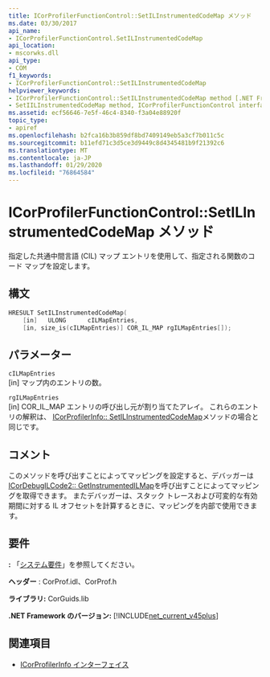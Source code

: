 ```yaml
---
title: ICorProfilerFunctionControl::SetILInstrumentedCodeMap メソッド
ms.date: 03/30/2017
api_name:
- ICorProfilerFunctionControl.SetILInstrumentedCodeMap
api_location:
- mscorwks.dll
api_type:
- COM
f1_keywords:
- ICorProfilerFunctionControl::SetILInstrumentedCodeMap
helpviewer_keywords:
- ICorProfilerFunctionControl::SetILInstrumentedCodeMap method [.NET Framework profiling]
- SetIILInstrumentedCodeMap method, ICorProfilerFunctionControl interface [.NET Framework profiling]
ms.assetid: ecf56646-7e5f-46c4-8340-f3a04e88920f
topic_type:
- apiref
ms.openlocfilehash: b2fca16b3b859df8bd7409149eb5a3cf7b011c5c
ms.sourcegitcommit: b11efd71c3d5ce3d9449c8d4345481b9f21392c6
ms.translationtype: MT
ms.contentlocale: ja-JP
ms.lasthandoff: 01/29/2020
ms.locfileid: "76864584"
---
```

# <a name="icorprofilerfunctioncontrolsetilinstrumentedcodemap-method"></a>ICorProfilerFunctionControl::SetILInstrumentedCodeMap メソッド
指定した共通中間言語 (CIL) マップ エントリを使用して、指定される関数のコード マップを設定します。  
  
## <a name="syntax"></a>構文  
  
```cpp  
HRESULT SetILInstrumentedCodeMap(  
    [in]   ULONG      cILMapEntries,  
    [in, size_is(cILMapEntries)] COR_IL_MAP rgILMapEntries[]);  
```  
  
## <a name="parameters"></a>パラメーター  
 `cILMapEntries`  
 [in] マップ内のエントリの数。  
  
 `rgILMapEntries`  
 [in] COR_IL_MAP エントリの呼び出し元が割り当てたアレイ。 これらのエントリの解釈は、 [ICorProfilerInfo:: SetILInstrumentedCodeMap](icorprofilerinfo-setilinstrumentedcodemap-method.md)メソッドの場合と同じです。  
  
## <a name="remarks"></a>コメント  
 このメソッドを呼び出すことによってマッピングを設定すると、デバッガーは[ICorDebugILCode2:: GetInstrumentedILMap](../../../../docs/framework/unmanaged-api/debugging/icordebugilcode2-getinstrumentedilmap-method.md)を呼び出すことによってマッピングを取得できます。 またデバッガーは、スタック トレースおよび可変的な有効期間に対する IL オフセットを計算するときに、マッピングを内部で使用できます。  
  
## <a name="requirements"></a>要件  
 **:** 「[システム要件](../../../../docs/framework/get-started/system-requirements.md)」を参照してください。  
  
 **ヘッダー** : CorProf.idl、CorProf.h  
  
 **ライブラリ:** CorGuids.lib  
  
 **.NET Framework のバージョン:** [!INCLUDE[net_current_v45plus](../../../../includes/net-current-v45plus-md.md)]  
  
## <a name="see-also"></a>関連項目

- [ICorProfilerInfo インターフェイス](icorprofilerinfo-interface.md)
